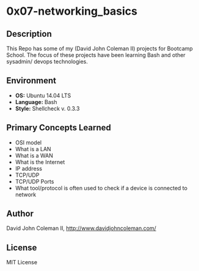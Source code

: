 # 0x07-networking_basics

## Description

This Repo has some of my (David John Coleman II) projects for Bootcamp School.
The focus of these projects have been learning Bash and other sysadmin/ devops
technologies.

## Environment

* __OS:__ Ubuntu 14.04 LTS
* __Language:__ Bash
* __Style:__ Shellcheck v. 0.3.3

## Primary Concepts Learned

* OSI model
* What is a LAN
* What is a WAN
* What is the Internet
* IP address
* TCP/UDP
* TCP/UDP Ports
* What tool/protocol is often used to check if a device is connected to network

## Author

David John Coleman II, http://www.davidjohncoleman.com/

## License

MIT License

